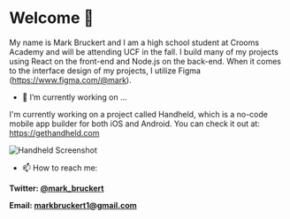 # Welcome 👋
My name is Mark Bruckert and I am a high school student at Crooms Academy and will be attending UCF in the fall. I build many of my projects using React on the front-end and Node.js on the back-end. When it comes to the interface design of my projects, I utilize Figma (https://www.figma.com/@mark).


- 🔭 I’m currently working on ...

I'm currently working on a project called Handheld, which is a no-code mobile app builder for both iOS and Android. You can check it out at: https://gethandheld.com

![Handheld Screenshot](https://storage.googleapis.com/handheld-images/Screen%20Shot%202021-04-14%20at%207.06.12%20PM.png)


- 📫 How to reach me: 

**Twitter: [@mark_bruckert](https://twitter.com/Mark_Bruckert)**

**Email: markbruckert1@gmail.com**
